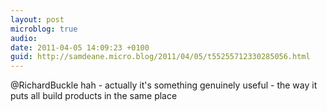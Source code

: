 ```yaml
---
layout: post
microblog: true
audio: 
date: 2011-04-05 14:09:23 +0100
guid: http://samdeane.micro.blog/2011/04/05/t55255712330285056.html
---
```

@RichardBuckle hah - actually it's something genuinely useful - the way it puts all build products in the same place
